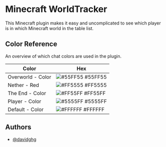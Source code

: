 
# Minecraft WorldTracker


This Minecraft plugin makes it easy and uncomplicated to see which player is in which Minecraft world in the table list.



## Color Reference

An overview of which chat colors are used in the plugin.

| Color             | Hex                                                                |
| ----------------- | ------------------------------------------------------------------ |
| Overworld - Color | ![#55FF55](https://via.placeholder.com/10/55FF55?text=+) #55FF55 |
| Nether - Red | ![#FF5555](https://via.placeholder.com/10/FF5555?text=+) #FF5555 |
| The End - Color | ![#FF55FF](https://via.placeholder.com/10/FF55FF?text=+) #FF55FF |
| Player -  Color | ![#5555FF](https://via.placeholder.com/10/5555FF?text=+) #5555FF |
| Default - Color | ![#FFFFFF](https://via.placeholder.com/10/FFFFFF?text=+) #FFFFFF |



## Authors

- [@davidghg](https://www.github.com/davidghg)

